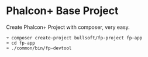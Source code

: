 # Phalcon+ Base Project

Create Phalcon+ Project with composer, very easy.

```
➜ composer create-project bullsoft/fp-project fp-app
➜ cd fp-app
➜ ./common/bin/fp-devtool

```
